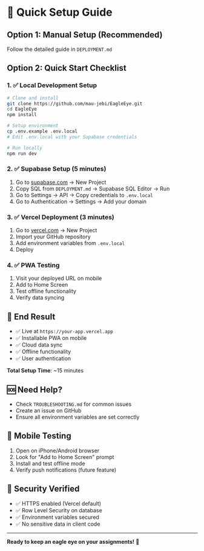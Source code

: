 # 🚀 Quick Setup Guide

## Option 1: Manual Setup (Recommended)
Follow the detailed guide in `DEPLOYMENT.md`

## Option 2: Quick Start Checklist

### 1. ✅ Local Development Setup
```bash
# Clone and install
git clone https://github.com/mau-jebi/EagleEye.git
cd EagleEye
npm install

# Setup environment
cp .env.example .env.local
# Edit .env.local with your Supabase credentials

# Run locally
npm run dev
```

### 2. ✅ Supabase Setup (5 minutes)
1. Go to [supabase.com](https://supabase.com) → New Project
2. Copy SQL from `DEPLOYMENT.md` → Supabase SQL Editor → Run
3. Go to Settings → API → Copy credentials to `.env.local`
4. Go to Authentication → Settings → Add your domain

### 3. ✅ Vercel Deployment (3 minutes)
1. Go to [vercel.com](https://vercel.com) → New Project
2. Import your GitHub repository
3. Add environment variables from `.env.local`
4. Deploy

### 4. ✅ PWA Testing
1. Visit your deployed URL on mobile
2. Add to Home Screen
3. Test offline functionality
4. Verify data syncing

## 🎯 End Result
- ✅ Live at `https://your-app.vercel.app`
- ✅ Installable PWA on mobile
- ✅ Cloud data sync
- ✅ Offline functionality
- ✅ User authentication

**Total Setup Time**: ~15 minutes

## 🆘 Need Help?
- Check `TROUBLESHOOTING.md` for common issues
- Create an issue on GitHub
- Ensure all environment variables are set correctly

## 📱 Mobile Testing
1. Open on iPhone/Android browser
2. Look for "Add to Home Screen" prompt
3. Install and test offline mode
4. Verify push notifications (future feature)

## 🔐 Security Verified
- ✅ HTTPS enabled (Vercel default)
- ✅ Row Level Security on database
- ✅ Environment variables secured
- ✅ No sensitive data in client code

---

**Ready to keep an eagle eye on your assignments!** 🦅